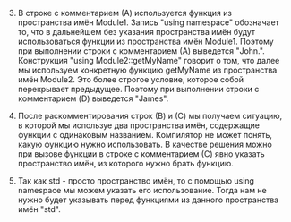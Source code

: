 3. В строке с комментарием (А) используется функция из пространства имён Module1. Запись "using namespace" обозначает то, что в дальнейшем без указания пространства имён будут использоваться функции из пространства имён Module1. Поэтому при выполнении строки с комментарием (А) выведется "John.".
Конструкция "using Module2::getMyName" говорит о том, что далее мы используем конкретную функцию getMyName из пространства имён Module2. Это более строгое условие, которое собой перекрывает предыдущее. Поэтому при выполнении строки с комментарием (D) выведется "James".


4. После раскомментирования строк (В) и (С) мы получаем ситуацию, в которой мы используе два пространства имён, содержащие функции с одинаковым названием. Компилятор не может понять, какую функцию нужно использовать. В качестве решения можно при вызове функции в строке с комментарием (С) явно указать пространство имён, из которого нужно брать функцию.


6. Так как std - просто пространство имён, то с помощью using namespace мы можем указать его использование. Тогда нам не нужно будет указывать перед функциями из данного пространства имён "std".